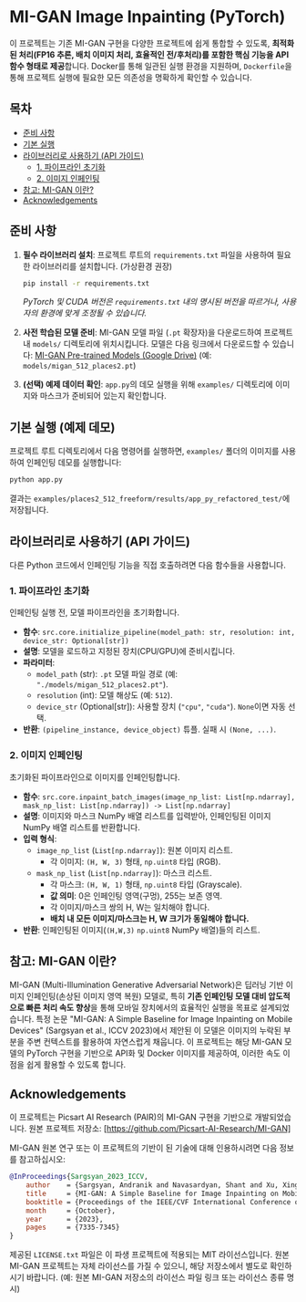 # MI-GAN Image Inpainting (PyTorch)

이 프로젝트는 기존 MI-GAN 구현을 다양한 프로젝트에 쉽게 통합할 수 있도록, **최적화된 처리(FP16 추론, 배치 이미지 처리, 효율적인 전/후처리)를 포함한 핵심 기능을 API 함수 형태로 제공**합니다. Docker를 통해 일관된 실행 환경을 지원하며, `Dockerfile`을 통해 프로젝트 실행에 필요한 모든 의존성을 명확하게 확인할 수 있습니다.

## 목차

- [준비 사항](#준비-사항)
- [기본 실행](#기본-실행)
- [라이브러리로 사용하기 (API 가이드)](#라이브러리로-사용하기-api-가이드)
  - [1. 파이프라인 초기화](#1-파이프라인-초기화)
  - [2. 이미지 인페인팅](#2-이미지-인페인팅)
- [참고: MI-GAN 이란?](#참고-migan-이란)
- [Acknowledgements](#acknowledgements)

## 준비 사항

1.  **필수 라이브러리 설치**:
    프로젝트 루트의 `requirements.txt` 파일을 사용하여 필요한 라이브러리를 설치합니다. (가상환경 권장)
    ```bash
    pip install -r requirements.txt
    ```
    *PyTorch 및 CUDA 버전은 `requirements.txt` 내의 명시된 버전을 따르거나, 사용자의 환경에 맞게 조정될 수 있습니다.*

2.  **사전 학습된 모델 준비**:
    MI-GAN 모델 파일 (`.pt` 확장자)을 다운로드하여 프로젝트 내 `models/` 디렉토리에 위치시킵니다.
    모델은 다음 링크에서 다운로드할 수 있습니다: [MI-GAN Pre-trained Models (Google Drive)](https://drive.google.com/drive/folders/1xNtvN2lto0p5yFKOEEg9RioMjGrYM74w)
    (예: `models/migan_512_places2.pt`)

3.  **(선택) 예제 데이터 확인**:
    `app.py`의 데모 실행을 위해 `examples/` 디렉토리에 이미지와 마스크가 준비되어 있는지 확인합니다.

## 기본 실행 (예제 데모)

프로젝트 루트 디렉토리에서 다음 명령어를 실행하면, `examples/` 폴더의 이미지를 사용하여 인페인팅 데모를 실행합니다:

```bash
python app.py
```

결과는 `examples/places2_512_freeform/results/app_py_refactored_test/`에 저장됩니다.

## 라이브러리로 사용하기 (API 가이드)

다른 Python 코드에서 인페인팅 기능을 직접 호출하려면 다음 함수들을 사용합니다.

### 1. 파이프라인 초기화

인페인팅 실행 전, 모델 파이프라인을 초기화합니다.

- **함수**: `src.core.initialize_pipeline(model_path: str, resolution: int, device_str: Optional[str])`
- **설명**: 모델을 로드하고 지정된 장치(CPU/GPU)에 준비시킵니다.
- **파라미터**:
    - `model_path` (str): `.pt` 모델 파일 경로 (예: `"./models/migan_512_places2.pt"`).
    - `resolution` (int): 모델 해상도 (예: `512`).
    - `device_str` (Optional[str]): 사용할 장치 (`"cpu"`, `"cuda"`). `None`이면 자동 선택.
- **반환**: `(pipeline_instance, device_object)` 튜플. 실패 시 `(None, ...)`. 

### 2. 이미지 인페인팅

초기화된 파이프라인으로 이미지를 인페인팅합니다.

- **함수**: `src.core.inpaint_batch_images(image_np_list: List[np.ndarray], mask_np_list: List[np.ndarray]) -> List[np.ndarray]`
- **설명**: 이미지와 마스크 NumPy 배열 리스트를 입력받아, 인페인팅된 이미지 NumPy 배열 리스트를 반환합니다.
- **입력 형식**:
    - `image_np_list` (`List[np.ndarray]`): 원본 이미지 리스트.
        - 각 이미지: `(H, W, 3)` 형태, `np.uint8` 타입 (RGB).
    - `mask_np_list` (`List[np.ndarray]`): 마스크 리스트.
        - 각 마스크: `(H, W, 1)` 형태, `np.uint8` 타입 (Grayscale).
        - **값 의미**: 0은 인페인팅 영역(구멍), 255는 보존 영역.
        - 각 이미지/마스크 쌍의 H, W는 일치해야 합니다.
        - **배치 내 모든 이미지/마스크는 H, W 크기가 동일해야 합니다.**
- **반환**: 인페인팅된 이미지(`(H,W,3)` `np.uint8` NumPy 배열)들의 리스트.

## 참고: MI-GAN 이란?

MI-GAN (Multi-Illumination Generative Adversarial Network)은 딥러닝 기반 이미지 인페인팅(손상된 이미지 영역 복원) 모델로, 특히 **기존 인페인팅 모델 대비 압도적으로 빠른 처리 속도 향상**을 통해 모바일 장치에서의 효율적인 실행을 목표로 설계되었습니다. 특정 논문 "MI-GAN: A Simple Baseline for Image Inpainting on Mobile Devices" (Sargsyan et al., ICCV 2023)에서 제안된 이 모델은 이미지의 누락된 부분을 주변 컨텍스트를 활용하여 자연스럽게 채웁니다. 이 프로젝트는 해당 MI-GAN 모델의 PyTorch 구현을 기반으로 API화 및 Docker 이미지를 제공하여, 이러한 속도 이점을 쉽게 활용할 수 있도록 합니다.

## Acknowledgements

이 프로젝트는 Picsart AI Research (PAIR)의 MI-GAN 구현을 기반으로 개발되었습니다.
원본 프로젝트 저장소: [https://github.com/Picsart-AI-Research/MI-GAN]

MI-GAN 원본 연구 또는 이 프로젝트의 기반이 된 기술에 대해 인용하시려면 다음 정보를 참고하십시오:
```bibtex
@InProceedings{Sargsyan_2023_ICCV,
    author    = {Sargsyan, Andranik and Navasardyan, Shant and Xu, Xingqian and Shi, Humphrey},
    title     = {MI-GAN: A Simple Baseline for Image Inpainting on Mobile Devices},
    booktitle = {Proceedings of the IEEE/CVF International Conference on Computer Vision (ICCV)},
    month     = {October},
    year      = {2023},
    pages     = {7335-7345}
}
```

제공된 `LICENSE.txt` 파일은 이 파생 프로젝트에 적용되는 MIT 라이선스입니다. 
원본 MI-GAN 프로젝트는 자체 라이선스를 가질 수 있으니, 해당 저장소에서 별도로 확인하시기 바랍니다. 
(예: 원본 MI-GAN 저장소의 라이선스 파일 링크 또는 라이선스 종류 명시)
